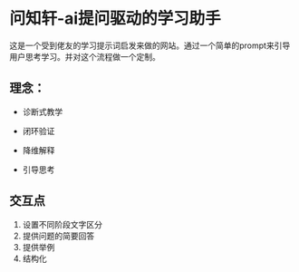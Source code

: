 # 问知轩-ai提问驱动的学习助手
这是一个受到佬友的学习提示词启发来做的网站。通过一个简单的prompt来引导用户思考学习。并对这个流程做一个定制。


## 理念：
- 诊断式教学

- 闭环验证

- 降维解释

- 引导思考
## 交互点
1. 设置不同阶段文字区分
2. 提供问题的简要回答
3. 提供举例
4. 结构化